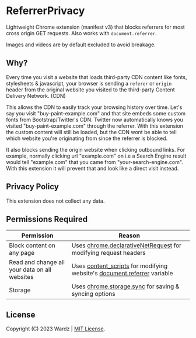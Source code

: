 # ReferrerPrivacy

Lightweight Chrome extension (manifest v3) that blocks referrers for most cross origin GET requests.
Also works with `document.referrer`.  

Images and videos are by default excluded to avoid breakage.

## Why?

Every time you visit a website that loads third-party CDN content like fonts, stylesheets & javascript, your browser is sending a `referer` or `origin` header from the original website you visited to the third-party Content Delivery Network. (CDN)

This allows the CDN to easily track your browsing history over time. Let's say you visit "buy-paint-example.com" and that site embeds some custom fonts from Bootstrap/Twitter's CDN. Twitter now automatically knows you visited "buy-paint-example.com" through the referrer. With this extension the custom content will still be loaded, but the CDN wont be able to tell which website you're originating from since the referrer is blocked.

It also blocks sending the origin website when clicking outbound links. For example, normally clicking url "example.com" on i.e a Search Engine result would tell "example.com" that you came from "your-search-engine.com". With this extension it will prevent that and look like a direct visit instead.

## Privacy Policy

This extension does not collect any data.

## Permissions Required

| Permission | Reason |
| --- | --- |
| Block content on any page | Uses [chrome.declarativeNetRequest](https://developer.chrome.com/docs/extensions/reference/declarativeNetRequest/) for modifying request headers |
| Read and change all your data on all websites | Uses [content_scripts](https://developer.chrome.com/docs/extensions/mv3/content_scripts/) for modifying website's [document.referrer](https://developer.mozilla.org/en-US/docs/Web/API/Document/referrer) variable |
| Storage | Uses [chrome.storage.sync](https://developer.chrome.com/docs/extensions/reference/storage/) for saving & syncing options |

## License

Copyright (C) 2023 Wardz | [MIT License](https://opensource.org/licenses/mit-license.php).
